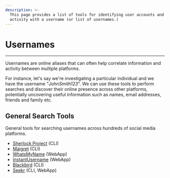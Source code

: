 ```yaml
---
description: >-
  This page provides a list of tools for identifying user accounts and online
  activity with a username (or list of usernames.)
---
```


# Usernames

***

Usernames are online aliases that can often help correlate information and activity between multiple platforms.

For instance, let's say we're investigating a particular individual and we have the username "_JohnSmith123_". We can use these tools to perform searches and discover their online presence across other platforms, potentially uncovering useful information such as names, email addresses, friends and family etc.

## General Search Tools

General tools for searching usernames across hundreds of social media platforms.

* [Sherlock Project](https://github.com/sherlock-project/sherlock) (CLI)
* [Maigret](https://github.com/soxoj/maigret) (CLI)
* [WhatsMyName](https://github.com/WebBreacher/WhatsMyName) (WebApp)
* [InstantUsername](https://github.com/instantusername/instant-username-search) (WebApp)
* [Blackbird](https://github.com/p1ngul1n0/blackbird) (CLI)
* [Seekr](https://github.com/seekr-osint/seekr) (CLI, WebApp)